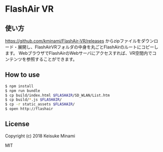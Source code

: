 # FlashAir VR

## 使い方

https://github.com/kminami/FlashAir-VR/releases からzipファイルをダウンロード・展開し、FlashAirVRフォルダの中身を丸ごとFlashAirのルートにコピーします。
WebブラウザでFlashAirのWebサーバにアクセスすれば、VR空間内でコンテンツを参照することができます。

## How to use

```bash
$ npm install
$ npm run bundle
$ cp build/index.html $FLASHAIR/SD_WLAN/List.htm
$ cp build/*.js $FLASHAIR/
$ cp -r static_assets $FLASHAIR/
$ open http://flashair
```

## License

Copyright (c) 2018 Keisuke Minami

MIT

